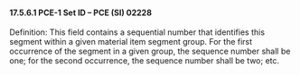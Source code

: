#### 17.5.6.1 PCE-1 Set ID – PCE (SI) 02228

Definition: This field contains a sequential number that identifies this segment within a given material item segment group. For the first occurrence of the segment in a given group, the sequence number shall be one; for the second occurrence, the sequence number shall be two; etc.

